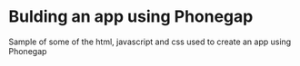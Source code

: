# Bulding an app using Phonegap

Sample of some of the html, javascript and css used to create an app using Phonegap
